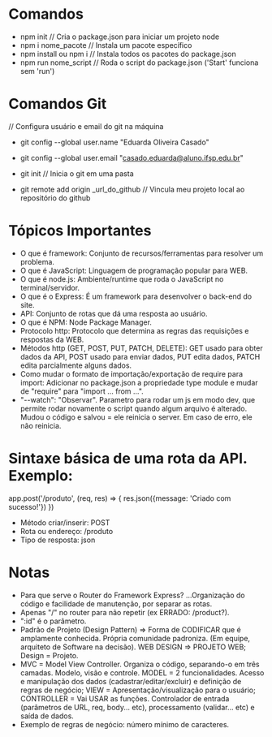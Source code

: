 # Comandos

- npm init // Cria o package.json para iniciar um projeto node
- npm i nome_pacote // Instala um pacote específico
- npm install ou npm i // Instala todos os pacotes do package.json
- npm run nome_script // Roda o script do package.json ('Start' funciona sem 'run')

# Comandos Git

// Configura usuário e email do git na máquina
- git config --global user.name "Eduarda Oliveira Casado"
- git config --global user.email "casado.eduarda@aluno.ifsp.edu.br"

- git init // Inicia o git em uma pasta
- git remote add origin _url_do_github // Vincula meu projeto local ao repositório do github

# Tópicos Importantes

- O que é framework: Conjunto de recursos/ferramentas para resolver um problema.
- O que é JavaScript: Linguagem de programação popular para WEB.
- O que é node.js: Ambiente/runtime que roda o JavaScript no terminal/servidor.
- O que é o Express: É um framework para desenvolver o back-end do site.
- API: Conjunto de rotas que dá uma resposta ao usuário.
- O que é NPM: Node Package Manager.
- Protocolo http: Protocolo que determina as regras das requisições e respostas da WEB.
- Métodos http (GET, POST, PUT, PATCH, DELETE): GET usado para obter dados da API, POST usado para enviar dados, PUT edita dados, PATCH edita parcialmente alguns dados.
- Como mudar o formato de importação/exportação de require para import: Adicionar no package.json a propriedade type module e mudar de "require" para "import ... from ...".
- "--watch": "Observar". Parametro para rodar um js em modo dev, que permite rodar novamente o script quando algum arquivo é alterado. Mudou o código e salvou = ele reinicia o server. Em caso de erro, ele não reinicia.

# Sintaxe básica de uma rota da API. Exemplo:

app.post('/produto', (req, res) => {
    res.json({message: 'Criado com sucesso!'})
})

- Método criar/inserir: POST
- Rota ou endereço: /produto
- Tipo de resposta: json

# Notas

- Para que serve o Router do Framework Express? ...Organização do código e facilidade de manutenção, por separar as rotas.
- Apenas "/" no router para não repetir (ex ERRADO: /product?).
- ":id" é o parâmetro.
- Padrão de Projeto (Design Pattern) => Forma de CODIFICAR que é amplamente conhecida. Própria comunidade padroniza. (Em equipe, arquiteto de Software na decisão). WEB DESIGN => PROJETO WEB; Design = Projeto.
- MVC = Model View Controller. Organiza o código, separando-o em três camadas. Modelo, visão e controle. MODEL = 2 funcionalidades. Acesso e manipulação dos dados (cadastrar/editar/excluir) e definição de regras de negócio; VIEW = Apresentação/visualização para o usuário; CONTROLLER = Vai USAR as funções. Controlador de entrada (parâmetros de URL, req, body... etc), processamento (validar... etc) e saída de dados.
- Exemplo de regras de negócio: número mínimo de caracteres.
